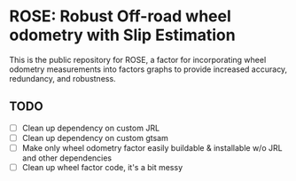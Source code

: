 # ROSE: Robust Off-road wheel odometry with Slip Estimation

This is the public repository for ROSE, a factor for incorporating wheel odometry measurements into factors graphs to provide increased accuracy, redundancy, and robustness.

## TODO

- [ ] Clean up dependency on custom JRL
- [ ] Clean up dependency on custom gtsam
- [ ] Make only wheel odometry factor easily buildable & installable w/o JRL and other dependencies
- [ ] Clean up wheel factor code, it's a bit messy